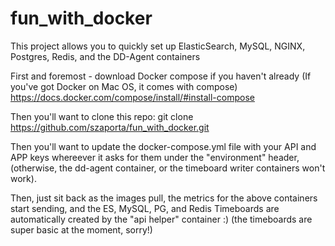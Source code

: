 # fun_with_docker
This project allows you to quickly set up ElasticSearch, MySQL, NGINX, Postgres, Redis, and the DD-Agent containers

First and foremost - download Docker compose if you haven't already (If you've got Docker on Mac OS, it comes with compose)
https://docs.docker.com/compose/install/#install-compose

Then you'll want to clone this repo:
git clone https://github.com/szaporta/fun_with_docker.git

Then you'll want to update the docker-compose.yml file with your API and APP keys whereever it asks for them under the "environment" header, (otherwise, the dd-agent container, or the timeboard writer containers won't work).

Then, just sit back as the images pull, the metrics for the above containers start sending, and the ES, MySQL, PG, and Redis Timeboards are automatically created by the "api helper" container :) (the timeboards are super basic at the moment, sorry!)
